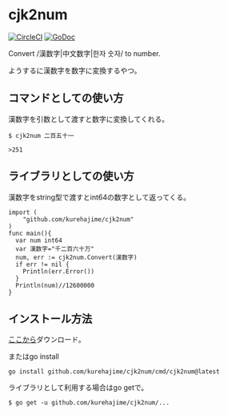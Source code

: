 # cjk2num

[![CircleCI](https://circleci.com/gh/kurehajime/cjk2num.svg?style=svg)](https://circleci.com/gh/kurehajime/cjk2num)  [![GoDoc](https://godoc.org/github.com/kurehajime/cjk2num?status.svg)](https://godoc.org/github.com/kurehajime/cjk2num)

Convert /漢数字|中文数字|한자 숫자/  to number.

ようするに漢数字を数字に変換するやつ。



## コマンドとしての使い方

漢数字を引数として渡すと数字に変換してくれる。


```
$ cjk2num 二百五十一

>251
```

## ライブラリとしての使い方

漢数字をstring型で渡すとint64の数字として返ってくる。

```
import (
	"github.com/kurehajime/cjk2num"
)
func main(){
  var num int64
  var 漢数字="千二百六十万"
  num, err := cjk2num.Convert(漢数字)
  if err != nil {
    Println(err.Error())
  }
  Println(num)//12600000
}
```

## インストール方法

[ここから](https://github.com/kurehajime/cjk2num/releases)ダウンロード。

またはgo install

```
go install github.com/kurehajime/cjk2num/cmd/cjk2num@latest
```

ライブラリとして利用する場合はgo getで。

```
$ go get -u github.com/kurehajime/cjk2num/...
```
